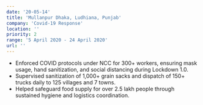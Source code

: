 ```yaml
---
date: '20-05-14'
title: 'Mullanpur Dhaka, Ludhiana, Punjab'
company: 'Covid-19 Response'
location: ''
priority: 2
range: '5 April 2020 - 24 April 2020'
url: ''
---
```


- Enforced COVID protocols under NCC for 300+ workers, ensuring mask usage, hand sanitization, and social distancing during Lockdown 1.0.
- Supervised sanitization of 1,000+ grain sacks and dispatch of 150+ trucks daily to 125 villages and 7 towns.
- Helped safeguard food supply for over 2.5 lakh people through sustained hygiene and logistics coordination.
